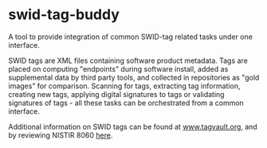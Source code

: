 # swid-tag-buddy
A tool to provide integration of common SWID-tag related tasks under one interface.

SWID tags are XML files containing software product metadata.  Tags are placed on computing "endpoints" during software install, added as supplemental data by third party tools, and collected in repositories as "gold images" for comparison.  Scanning for tags, extracting tag information, creating new tags, applying digital signatures to tags or validating signatures of tags - all these tasks can be orchestrated from a common interface.

Additional information on SWID tags can be found at www.tagvault.org, and by reviewing NISTIR 8060 [here](http://nvlpubs.nist.gov/nistpubs/ir/2016/NIST.IR.8060.pdf).
